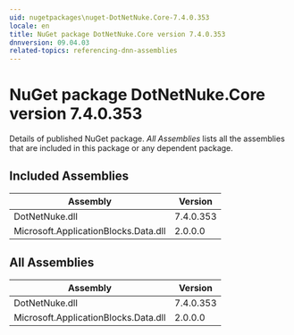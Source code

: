 ```yaml
---
uid: nugetpackages\nuget-DotNetNuke.Core-7.4.0.353
locale: en
title: NuGet package DotNetNuke.Core version 7.4.0.353
dnnversion: 09.04.03
related-topics: referencing-dnn-assemblies
---
```


# NuGet package DotNetNuke.Core version 7.4.0.353
Details of published NuGet package.
*All Assemblies* lists all the assemblies that are included in this package or any dependent package.

## Included Assemblies

|Assembly|Version|
|---|---|
|DotNetNuke.dll|7.4.0.353|
|Microsoft.ApplicationBlocks.Data.dll|2.0.0.0|

## All Assemblies

|Assembly|Version|
|---|---|
|DotNetNuke.dll|7.4.0.353|
|Microsoft.ApplicationBlocks.Data.dll|2.0.0.0|

